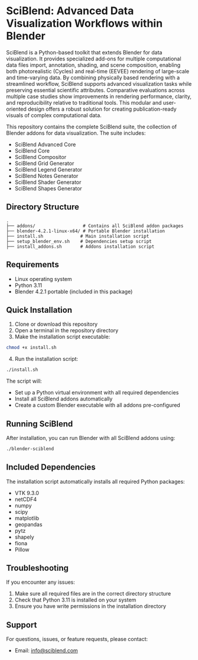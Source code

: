 # SciBlend: Advanced Data Visualization Workflows within Blender



SciBlend is a Python-based toolkit that extends Blender for data visualization. It provides specialized add-ons for multiple computational data files import, annotation, shading, and scene composition, enabling both photorealistic (Cycles) and real-time (EEVEE) rendering of large-scale and time-varying data. By combining physically based rendering with a streamlined workflow, SciBlend supports advanced visualization tasks while preserving essential scientific attributes. Comparative evaluations across multiple case studies show improvements in rendering performance, clarity, and reproducibility relative to traditional tools. This modular and user-oriented design offers a robust solution for creating publication-ready visuals of complex computational data.

This repository contains the complete SciBlend suite, the collection of Blender addons for data visualization. The suite includes:

- SciBlend Advanced Core
- SciBlend Core
- SciBlend Compositor
- SciBlend Grid Generator
- SciBlend Legend Generator
- SciBlend Notes Generator
- SciBlend Shader Generator
- SciBlend Shapes Generator

## Directory Structure

```
.
├── addons/                  # Contains all SciBlend addon packages
├── blender-4.2.1-linux-x64/ # Portable Blender installation
├── install.sh              # Main installation script
├── setup_blender_env.sh    # Dependencies setup script
├── install_addons.sh       # Addons installation script
```

## Requirements

- Linux operating system
- Python 3.11
- Blender 4.2.1 portable (included in this package)

## Quick Installation

1. Clone or download this repository
2. Open a terminal in the repository directory
3. Make the installation script executable:
```bash
chmod +x install.sh
```

4. Run the installation script:
```bash
./install.sh
```

The script will:
- Set up a Python virtual environment with all required dependencies
- Install all SciBlend addons automatically
- Create a custom Blender executable with all addons pre-configured

## Running SciBlend

After installation, you can run Blender with all SciBlend addons using:
```bash
./blender-sciblend
```

## Included Dependencies

The installation script automatically installs all required Python packages:

- VTK 9.3.0
- netCDF4
- numpy
- scipy
- matplotlib
- geopandas
- pytz
- shapely
- fiona
- Pillow

## Troubleshooting

If you encounter any issues:

1. Make sure all required files are in the correct directory structure
2. Check that Python 3.11 is installed on your system
3. Ensure you have write permissions in the installation directory

## Support

For questions, issues, or feature requests, please contact:
- Email: info@sciblend.com